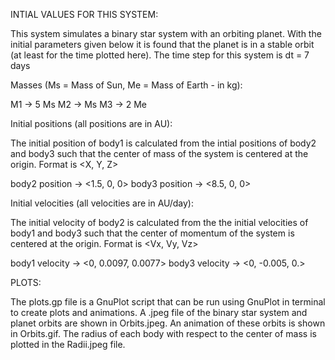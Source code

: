 INTIAL VALUES FOR THIS SYSTEM:

 This system simulates a binary star system with an orbiting planet. With the initial parameters given below it is found that the planet is in a stable orbit (at least for the time plotted here). The time step for this system is dt = 7 days

 Masses (Ms = Mass of Sun, Me =  Mass of Earth - in kg):

  M1 -> 5 Ms
  M2 -> Ms
  M3 -> 2 Me 

 Initial positions (all positions are in AU):
 
  The initial position of body1 is calculated from the intial positions of body2 and body3 such that the center of mass of the system is centered at the origin. Format is <X, Y, Z>

  body2 position -> <1.5, 0, 0>
  body3 position -> <8.5, 0, 0>

 Initial velocities (all velocities are in AU/day):

  The initial velocity of body2 is calculated from the the initial velocities of body1 and body3 such that the center of momentum of the system is centered at the origin. Format is <Vx, Vy, Vz>

  body1 velocity -> <0, 0.0097, 0.0077>
  body3 velocity -> <0, -0.005, 0.>

PLOTS:

 The plots.gp file is a GnuPlot script that can be run using GnuPlot in terminal to create plots and animations. A .jpeg file of the binary star system and planet orbits are shown in Orbits.jpeg. An animation of these orbits is shown in Orbits.gif. The radius of each body with respect to the center of mass is plotted in the Radii.jpeg file.